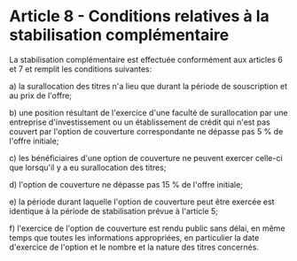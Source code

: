 # Article 8 - Conditions relatives à la stabilisation complémentaire


La stabilisation complémentaire est effectuée conformément aux articles 6 et 7 et remplit les conditions suivantes:

a) la surallocation des titres n'a lieu que durant la période de souscription et au prix de l'offre;

b) une position résultant de l'exercice d'une faculté de surallocation par une entreprise d'investissement ou un établissement de crédit qui n'est pas couvert par l'option de couverture correspondante ne dépasse pas 5 % de l'offre initiale;

c) les bénéficiaires d'une option de couverture ne peuvent exercer celle-ci que lorsqu'il y a eu surallocation des titres;

d) l'option de couverture ne dépasse pas 15 % de l'offre initiale;

e) la période durant laquelle l'option de couverture peut être exercée est identique à la période de stabilisation prévue à l'article 5;

f) l'exercice de l'option de couverture est rendu public sans délai, en même temps que toutes les informations appropriées, en particulier la date d'exercice de l'option et le nombre et la nature des titres concernés.
